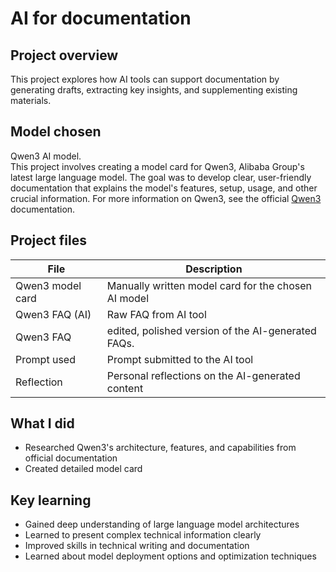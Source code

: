# AI for documentation

## Project overview
This project explores how AI tools can support documentation by generating drafts, extracting key insights, and supplementing existing materials.


## Model chosen
Qwen3 AI model.   
This project involves creating a model card for Qwen3, Alibaba Group's latest large language model. The goal was to develop clear, user-friendly documentation that explains the model's features, setup, usage, and other crucial information. For more information on Qwen3, see the official [Qwen3](https://qwen.readthedocs.io/en/latest/) documentation.


## Project files

| File            | Description |
|-----------------|-------------|
| Qwen3 model card   | Manually written model card for the chosen AI model |
| Qwen3 FAQ (AI)   | Raw FAQ from AI tool         |
| Qwen3 FAQ   | edited, polished version of the AI-generated FAQs. |
| Prompt used     | Prompt submitted to the AI tool |
| Reflection  | Personal reflections on the AI-generated content |



## What I did
- Researched Qwen3's architecture, features, and capabilities from official documentation
- Created detailed model card 


## Key learning
- Gained deep understanding of large language model architectures
- Learned to present complex technical information clearly
- Improved skills in technical writing and documentation
- Learned about model deployment options and optimization techniques

